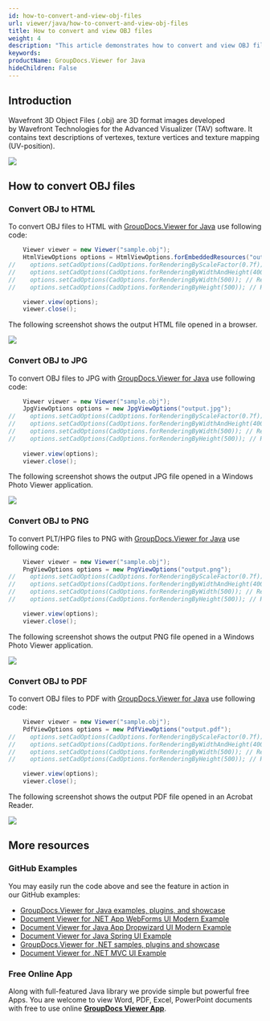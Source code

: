```yaml
---
id: how-to-convert-and-view-obj-files
url: viewer/java/how-to-convert-and-view-obj-files
title: How to convert and view OBJ files
weight: 4
description: "This article demonstrates how to convert and view OBJ files with GroupDocs.Viewer within your Java applications."
keywords: 
productName: GroupDocs.Viewer for Java
hideChildren: False
---
```

## Introduction

Wavefront 3D Object Files (.obj) are 3D format images developed by Wavefront Technologies for the Advanced Visualizer (TAV) software. It contains text descriptions of vertexes, texture vertices and texture mapping (UV-position).

![](viewer/java/images/how-to-convert-and-view-obj-files.png)

## How to convert OBJ files

### Convert OBJ to HTML

To convert OBJ files to HTML with [GroupDocs.Viewer for Java](https://products.groupdocs.com/viewer/java) use following code:

```java
    Viewer viewer = new Viewer("sample.obj");
    HtmlViewOptions options = HtmlViewOptions.forEmbeddedResources("output.html");
//    options.setCadOptions(CadOptions.forRenderingByScaleFactor(0.7f)); // Render image and reduce it by 30%
//    options.setCadOptions(CadOptions.forRenderingByWidthAndHeight(400, 400)); // Render image and set output size to 400x400
//    options.setCadOptions(CadOptions.forRenderingByWidth(500)); // Render image, fix width by 500 px and recalculate height
//    options.setCadOptions(CadOptions.forRenderingByHeight(500)); // Render image, fix height by 500 px and recalculate width

    viewer.view(options);
    viewer.close();
```

The following screenshot shows the output HTML file opened in a browser.

![](viewer/java/images/how-to-convert-and-view-obj-files_1.png)

### Convert OBJ to JPG

To convert OBJ files to JPG with [GroupDocs.Viewer for Java](https://products.groupdocs.com/viewer/java) use following code: 

```java
    Viewer viewer = new Viewer("sample.obj");
    JpgViewOptions options = new JpgViewOptions("output.jpg");
//    options.setCadOptions(CadOptions.forRenderingByScaleFactor(0.7f)); // Render image and reduce it by 30%
//    options.setCadOptions(CadOptions.forRenderingByWidthAndHeight(400, 400)); // Render image and set output size to 400x400
//    options.setCadOptions(CadOptions.forRenderingByWidth(500)); // Render image, fix width by 500 px and recalculate height
//    options.setCadOptions(CadOptions.forRenderingByHeight(500)); // Render image, fix height by 500 px and recalculate width
    
    viewer.view(options);
    viewer.close();
```

The following screenshot shows the output JPG file opened in a Windows Photo Viewer application.

![](viewer/java/images/how-to-convert-and-view-obj-files_2.png)

### Convert OBJ to PNG

To convert PLT/HPG files to PNG with [GroupDocs.Viewer for Java](https://products.groupdocs.com/viewer/java) use following code: 

```java
    Viewer viewer = new Viewer("sample.obj");
    PngViewOptions options = new PngViewOptions("output.png");
//    options.setCadOptions(CadOptions.forRenderingByScaleFactor(0.7f)); // Render image and reduce it by 30%
//    options.setCadOptions(CadOptions.forRenderingByWidthAndHeight(400, 400)); // Render image and set output size to 400x400
//    options.setCadOptions(CadOptions.forRenderingByWidth(500)); // Render image, fix width by 500 px and recalculate height
//    options.setCadOptions(CadOptions.forRenderingByHeight(500)); // Render image, fix height by 500 px and recalculate width

    viewer.view(options);
    viewer.close();
```

The following screenshot shows the output PNG file opened in a Windows Photo Viewer application.

![](viewer/java/images/how-to-convert-and-view-obj-files_3.png)

### Convert OBJ to PDF

To convert OBJ files to PDF with [GroupDocs.Viewer for Java](https://products.groupdocs.com/viewer/java) use following code: 

```java
    Viewer viewer = new Viewer("sample.obj");
    PdfViewOptions options = new PdfViewOptions("output.pdf");
//    options.setCadOptions(CadOptions.forRenderingByScaleFactor(0.7f)); // Render image and reduce it by 30%
//    options.setCadOptions(CadOptions.forRenderingByWidthAndHeight(400, 400)); // Render image and set output size to 400x400
//    options.setCadOptions(CadOptions.forRenderingByWidth(500)); // Render image, fix width by 500 px and recalculate height
//    options.setCadOptions(CadOptions.forRenderingByHeight(500)); // Render image, fix height by 500 px and recalculate width

    viewer.view(options);
    viewer.close();
```

The following screenshot shows the output PDF file opened in an Acrobat Reader.

![](viewer/java/images/how-to-convert-and-view-obj-files_4.png)

## More resources
### GitHub Examples
You may easily run the code above and see the feature in action in our GitHub examples:
*   [GroupDocs.Viewer for Java examples, plugins, and showcase](https://github.com/groupdocs-viewer/GroupDocs.Viewer-for-Java)
*   [Document Viewer for .NET App WebForms UI Modern Example](https://github.com/groupdocs-viewer/GroupDocs.Viewer-for-Java-WebForms)    
*   [Document Viewer for Java App Dropwizard UI Modern Example](https://github.com/groupdocs-viewer/GroupDocs.Viewer-for-Java-Dropwizard)    
*   [Document Viewer for Java Spring UI Example](https://github.com/groupdocs-viewer/GroupDocs.Viewer-for-Java-Spring)
*   [GroupDocs.Viewer for .NET samples, plugins and showcase](https://github.com/groupdocs-viewer/GroupDocs.Viewer-for-.NET)
*   [Document Viewer for .NET MVC UI Example](https://github.com/groupdocs-viewer/GroupDocs.Viewer-for-Java-MVC)     

### Free Online App
Along with full-featured Java library we provide simple but powerful free Apps.
You are welcome to view Word, PDF, Excel, PowerPoint documents with free to use online **[GroupDocs Viewer App](https://products.groupdocs.app/viewer)**.
